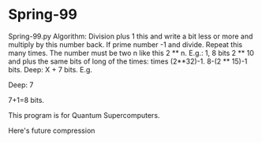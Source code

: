 # Spring-99
Spring-99.py
Algorithm: Division plus 1 this and write a bit less or more and multiply by this number back. If prime number -1 and divide. Repeat this many times. The number must be two n like this 2 ** n. E.g.: 1, 8 bits 2 ** 10 and plus the same bits of long of the times: times (2**32)-1. 8-(2 ** 15)-1 bits. Deep: X + 7 bits. E.g.

Deep: 7

7+1=8 bits.

This program is for Quantum Supercomputers.

Here's future compression
